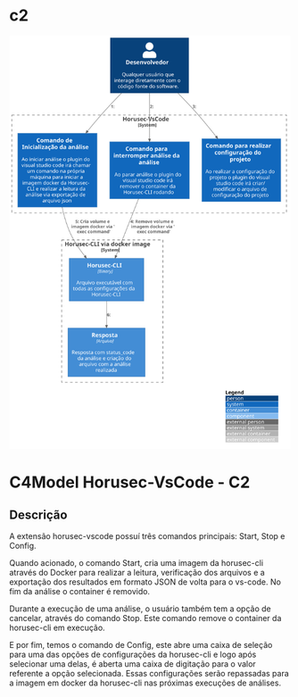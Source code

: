 # c2

![diagram](c2.svg)

# C4Model Horusec-VsCode - C2

## Descrição

A extensão horusec-vscode possuí três comandos principais: Start, Stop e Config.

Quando acionado, o comando Start, cria uma imagem da horusec-cli através do Docker para realizar a leitura, verificação dos arquivos e a exportação dos resultados em formato JSON de volta para o vs-code. No fim da análise o container é removido.

Durante a execução de uma análise, o usuário também tem a opção de cancelar, através do comando Stop. Este comando remove o container da horusec-cli em execução.

E por fim, temos o comando de Config, este abre uma caixa de seleção para uma das opções de configurações da horusec-cli e logo após selecionar uma delas, é aberta uma caixa de digitação para o valor referente a opção selecionada. Essas configurações serão repassadas para a imagem em docker da horusec-cli nas próximas execuções de análises.
